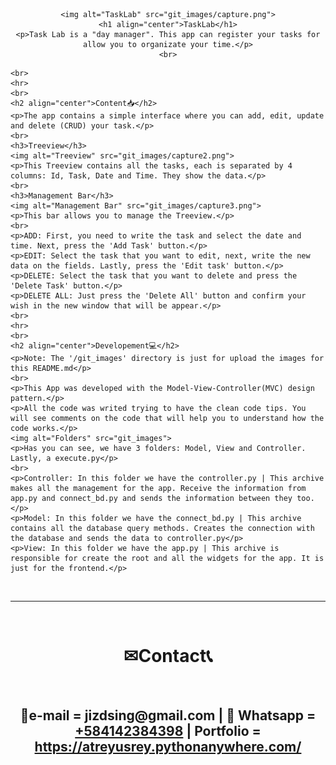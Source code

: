 <div id='description' align="center">

    <img alt="TaskLab" src="git_images/capture.png">
    <h1 align="center">TaskLab</h1>
    <p>Task Lab is a "day manager". This app can register your tasks for allow you to organizate your time.</p>
    <br>
</div>

<div id='content' align="left">

    <br>
    <hr>
    <br>
    <h2 align="center">Content📥</h2>
    <p>The app contains a simple interface where you can add, edit, update and delete (CRUD) your task.</p>
    <br>
    <h3>Treeview</h3>
    <img alt="Treeview" src="git_images/capture2.png">
    <p>This Treeview contains all the tasks, each is separated by 4 columns: Id, Task, Date and Time. They show the data.</p>
    <br>
    <h3>Management Bar</h3>
    <img alt="Management Bar" src="git_images/capture3.png">
    <p>This bar allows you to manage the Treeview.</p>
    <br>
    <p>ADD: First, you need to write the task and select the date and time. Next, press the 'Add Task' button.</p>
    <p>EDIT: Select the task that you want to edit, next, write the new data on the fields. Lastly, press the 'Edit task' button.</p>
    <p>DELETE: Select the task that you want to delete and press the 'Delete Task' button.</p>
    <p>DELETE ALL: Just press the 'Delete All' button and confirm your wish in the new window that will be appear.</p>
    <br>
    <hr>
    <br>
    <h2 align="center">Developement💻</h2>
    <p>Note: The '/git_images' directory is just for upload the images for this README.md</p>
    <br>
    <p>This App was developed with the Model-View-Controller(MVC) design pattern.</p>
    <p>All the code was writed trying to have the clean code tips. You will see comments on the code that will help you to understand how the code works.</p>
    <img alt="Folders" src="git_images">
    <p>Has you can see, we have 3 folders: Model, View and Controller. Lastly, a execute.py</p>
    <br>
    <p>Controller: In this folder we have the controller.py | This archive makes all the management for the app. Receive the information from app.py and connect_bd.py and sends the information between they too.</p>
    <p>Model: In this folder we have the connect_bd.py | This archive contains all the database query methods. Creates the connection with the database and sends the data to controller.py</p>
    <p>View: In this folder we have the app.py | This archive is responsible for create the root and all the widgets for the app. It is just for the frontend.</p>
</div>
<div id="contact" align="center">
    <br>
    <hr>
    <br>
    <h1>✉Contact📞</h1>
    <br>
    <h2>📩e-mail = jizdsing@gmail.com | 📱 Whatsapp = <a href="https://wa.me/584142383498">+584142384398</a> | Portfolio = <a href="https://atreyusrey.pythonanywhere.com/">https://atreyusrey.pythonanywhere.com/</a></a></h2>
    <br>
</div>